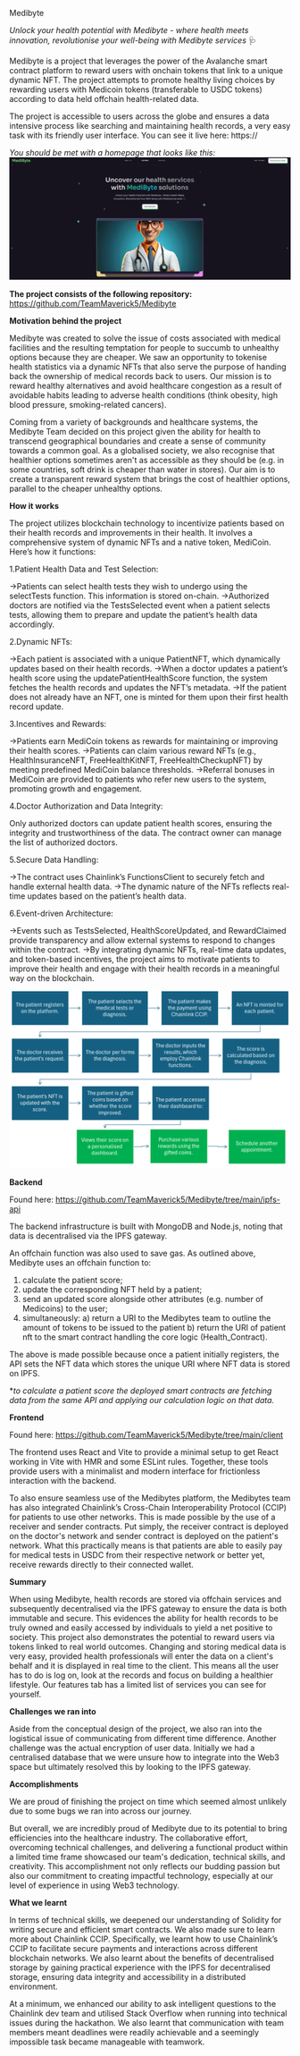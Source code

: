 Medibyte 

*Unlock your health potential with Medibyte - where health meets innovation, revolutionise your well-being with Medibyte services* 🩺


Medibyte is a project that leverages the power of the Avalanche smart contract platform to reward users with onchain tokens that link to a unique dynamic NFT. The project attempts to promote healthy living choices by rewarding users with Medicoin tokens (transferable to USDC tokens) according to data held offchain health-related data. 

The project is accessible to users across the globe and ensures a data intensive process like searching and maintaining health records, a very easy task with its friendly user interface. You can see it live here: https://

*You should be met with a homepage that looks like this:*
![alt text](image.png)

**The project consists of the following repository:**
https://github.com/TeamMaverick5/Medibyte

**Motivation behind the project**

Medibyte was created to solve the issue of costs associated with medical facilities and the resulting temptation for people to succumb to unhealthy options because they are cheaper. We saw an opportunity to tokenise health statistics via a dynamic NFTs that also serve the purpose of handing back the ownership of medical records back to users. Our mission is to reward healthy alternatives and avoid healthcare congestion as a result of avoidable habits leading to adverse health conditions (think obesity, high blood pressure, smoking-related cancers). 

Coming from a variety of backgrounds and healthcare systems, the Medibyte Team decided on this project given the ability for health to transcend geographical boundaries and create a sense of community towards a common goal. As a globalised society, we also recognise that healthier options sometimes aren't as accessible as they should be (e.g. in some countries, soft drink is cheaper than water in stores). Our aim is to create a transparent reward system that brings the cost of healthier options, parallel to the cheaper unhealthy options.  

**How it works**

The project utilizes blockchain technology to incentivize patients based on their health records and improvements in their health. It involves a comprehensive system of dynamic NFTs and a native token, MediCoin. Here’s how it functions:

1.Patient Health Data and Test Selection:

->Patients can select health tests they wish to undergo using the selectTests function. This information is stored on-chain.
->Authorized doctors are notified via the TestsSelected event when a patient selects tests, allowing them to prepare and update the patient’s health data accordingly.

2.Dynamic NFTs:

->Each patient is associated with a unique PatientNFT, which dynamically updates based on their health records.
->When a doctor updates a patient’s health score using the updatePatientHealthScore function, the system fetches the health records and updates the NFT’s metadata.
->If the patient does not already have an NFT, one is minted for them upon their first health record update.

3.Incentives and Rewards:

->Patients earn MediCoin tokens as rewards for maintaining or improving their health scores.
->Patients can claim various reward NFTs (e.g., HealthInsuranceNFT, FreeHealthKitNFT, FreeHealthCheckupNFT) by meeting predefined MediCoin balance thresholds.
->Referral bonuses in MediCoin are provided to patients who refer new users to the system, promoting growth and engagement.

4.Doctor Authorization and Data Integrity:

Only authorized doctors can update patient health scores, ensuring the integrity and trustworthiness of the data.
The contract owner can manage the list of authorized doctors.

5.Secure Data Handling:

->The contract uses Chainlink’s FunctionsClient to securely fetch and handle external health data.
->The dynamic nature of the NFTs reflects real-time updates based on the patient’s health data.

6.Event-driven Architecture:

->Events such as TestsSelected, HealthScoreUpdated, and RewardClaimed provide transparency and allow external systems to respond to changes within the contract.
->By integrating dynamic NFTs, real-time data updates, and token-based incentives, the project aims to motivate patients to improve their health and engage with their health records in a meaningful way on the blockchain.


![alt text](image-1.png)


**Backend**

Found here: https://github.com/TeamMaverick5/Medibyte/tree/main/ipfs-api

The backend infrastructure is built with MongoDB and Node.js, noting that data is decentralised via the IPFS gateway. 

An offchain function was also used to save gas. As outlined above, Medibyte uses an offchain function to:
1. calculate the patient score; 
2. update the corresponding NFT held by a patient;
3. send an updated score alongside other attributes (e.g. number of Medicoins) to the user; 
4. simultaneously:
   a) return a URI to the Medibytes team to outline the amount of tokens to be issued to the patient
   b) return the URI of patient nft to the smart contract handling the core logic (Health_Contract).   

The above is made possible because once a patient initially registers, the API sets the NFT data which stores the unique URI where NFT data is stored on IPFS. 

**to calculate a patient score the deployed smart contracts are fetching data from the same API and applying our calculation logic on that data.*

**Frontend**

Found here: https://github.com/TeamMaverick5/Medibyte/tree/main/client

The frontend uses React and  Vite to provide a minimal setup to get React working in Vite with HMR and some ESLint rules. Together, these tools provide users with a minimalist and modern interface for frictionless interaction with the backend.

To also ensure seamless use of the Medibytes platform, the Medibytes team has also integrated Chainlink’s Cross-Chain Interoperability Protocol (CCIP) for patients to use other networks. This is made possible by the use of a receiver and sender contracts. Put simply, the receiver contract is deployed on the doctor's network and sender contract is deployed on the patient's network. What this practically means is that patients are able to easily pay for medical tests in USDC from their respective network or better yet, receive rewards directly to their connected wallet.  

**Summary**

When using Medibyte, health records are stored via offchain services and subsequently decentralised via the IPFS gateway to ensure the data is both immutable and secure. This evidences the ability for health records to be truly owned and easily accessed by individuals to yield a net positive to society. This project also demonstrates the potential to reward users via tokens linked to real world outcomes. Changing and storing medical data is very easy, provided health professionals will enter the data on a client's behalf and it is displayed in real time to the client. This means all the user has to do is log on, look at the records and focus on building a healthier lifestyle. Our features tab has a limited list of services you can see for yourself. 


**Challenges we ran into**

Aside from the conceptual design of the project, we also ran into the logistical issue of communicating from different time difference. Another challenge was the actual encryption of user data. Initially we had a centralised database that we were unsure how to integrate into the Web3 space but ultimately resolved this by looking to the IPFS gateway. 

**Accomplishments**

We are proud of finishing the project on time which seemed almost unlikely due to some bugs we ran into across our journey. 

But overall, we are incredibly proud of Medibyte due to its potential to bring efficiencies into the healthcare industry. The collaborative effort, overcoming technical challenges, and delivering a functional product within a limited time frame showcased our team's dedication, technical skills, and creativity. This accomplishment not only reflects our budding passion but also our commitment to creating impactful technology, especially at our level of experience in using Web3 technology.

**What we learnt**

In terms of technical skills, we deepened our understanding of Solidity for writing secure and efficient smart contracts. We also made sure to learn more about Chainlink CCIP. Specifically, we learnt how to use Chainlink’s CCIP to facilitate secure payments and interactions across different blockchain networks. We also learnt about the benefits of decentralised storage by gaining practical experience with the IPFS for decentralised storage, ensuring data integrity and accessibility in a distributed environment.

At a minimum, we enhanced our ability to ask intelligent questions to the Chainlink dev team and utilised Stack Overflow when running into technical issues during the hackathon. We also learnt that communication with team members meant deadlines were readily achievable and a seemingly impossible task became manageable with teamwork.


